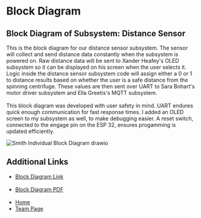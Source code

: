 # Block Diagram
## Block Diagram of Subsystem: Distance Sensor

This is the block diagram for our distance sensor subsystem. The sensor will collect and send distance data constantly when the subsystem is powered on. Raw distance data will be sent to Xander Heafey's OLED subsystem so it can be displayed on his screen when the user selects it. Logic inside the distance sensor subsystem code will assign either a 0 or 1 to distance results based on whether the user is a safe distance from the spinning centrifuge. These values are then sent over UART to Sara Bohart's motor driver subsystem and Ella Greetis's MQTT subsystem.
<br>
<br>
This block diagram was developed with user safety in mind. UART endures quick enough communication for fast response times. I added an OLED screen to my subsystem as well, to make debugging easier. A reset switch, connected to the engage pin on the ESP 32, ensures progamming is updated efficiently.
<br>

![Smith Individual Block Diagram drawio](https://github.com/user-attachments/assets/62a99dc5-8048-45bb-b4ae-7a00291f79a5)


<h2>Additional Links</h2>
<ul>
    <li><a href="https://drive.google.com/file/d/1-fcG4vHEsaQ0qRLLkd0bO_16-h85Aeg2/view?usp=sharing">Block Diagram Link</a></li> <br>
    <li><a href="file:///C:/Users/Owner/Downloads/Smith%20Individual%20Block%20Diagram.drawio.pdf">Block Diagram PDF</a></li> <br>
    <li><a href="https://juliasmith141414.github.io/juliasmith-stemteresting/">Home</a></li>
    <li><a href="https://egr314-2025-s-301.github.io/main-page/">Team Page</a></li>
</ul>


